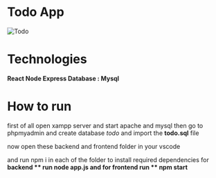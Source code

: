 # Todo App

![Todo](https://github.com/user-attachments/assets/4f6fd87a-fab6-43ac-bb05-6cd3ef46f046)

# Technologies
**React
Node
Express
Database : Mysql**

# How to run

first of all open xampp server and start apache and mysql
then go to phpmyadmin 
and create database _todo_ and import the **todo.sql** file

now open these backend and frontend folder in your vscode

and run npm i in each of the folder to install required dependencies
for **backend **
run **node app.js**
and for **frontend** 
run ** npm start**


